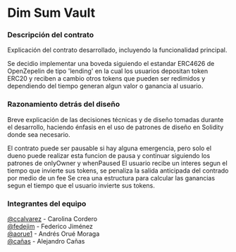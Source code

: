 # Dim Sum Vault

### Descripción del contrato

Explicación del contrato desarrollado, incluyendo la funcionalidad principal.

Se decidio implementar una boveda siguiendo el estandar ERC4626 de OpenZepelin de tipo 'lending' en la cual los usuarios depositan token ERC20 y reciben a cambio otros tokens que pueden ser redimidos y dependiendo del tiempo generan algun valor o ganancia al usuario.

### Razonamiento detrás del diseño

Breve explicación de las decisiones técnicas y de diseño tomadas durante el desarrollo, haciendo énfasis en el uso de patrones de diseño en Solidity donde sea necesario.

El contrato puede ser pausable si hay alguna emergencia, pero solo el dueno puede realizar esta funcion de pausa y continuar siguiendo los patrones de onlyOwner y whenPaused
El usuario recibe un interes segun el tiempo que invierte sus tokens, se penaliza la salida anticipada del contrado por medio de un fee
Se crea una estructura para calcular las ganancias segun el tiempo que el usuario invierte sus tokens.


### Integrantes del equipo

[@ccalvarez](https://github.com/ccalvarez) - Carolina Cordero\
[@fedejim](https://github.com/fedejim) - Federico Jiménez\
[@aorue1](https://github.com/aorue1) - Andrés Orué Moraga \
[@cañas](https://github.com/Z3R0BYT3) - Alejandro Cañas

